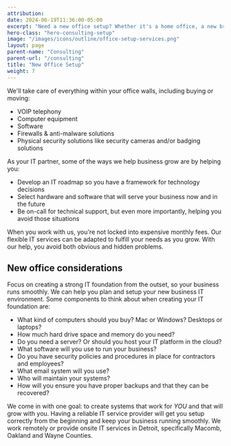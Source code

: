 ```yaml
---
attribution:
date: 2024-06-19T11:36:00-05:00
excerpt: "Need a new office setup? Whether it's a home office, a new branch, or a new business, we can help you setup your new office for success"
hero-class: "hero-consulting-setup"
image: "/images/icons/outline/office-setup-services.png"
layout: page
parent-name: "Consulting"
parent-url: "/consulting"
title: "New Office Setup"
weight: 7
---
```



We'll take care of everything within your office walls, including buying or moving:

- VOIP telephony
- Computer equipment
- Software
- Firewalls & anti-malware solutions
- Physical security solutions like security cameras and/or badging solutions

As your IT partner, some of the ways we help business grow are by helping you:

- Develop an IT roadmap so you have a framework for technology decisions
- Select hardware and software that will serve your business now and in the future
- Be on-call for technical support, but even more importantly, helping you avoid those situations

When you work with us, you're not locked into expensive monthly fees. Our flexible IT services can be adapted to fulfill your needs as you grow.  With our help, you avoid both obvious and hidden problems.

## New office considerations

Focus on creating a strong IT foundation from the outset, so your business runs smoothly. We can help you plan and setup your new business IT environment. Some components to think about when creating your IT foundation are:

- What kind of computers should you buy? Mac or Windows? Desktops or laptops?
- How much hard drive space and memory do you need?
- Do you need a server? Or should you host your IT platform in the cloud?
- What software will you use to run your business?
- Do you have security policies and procedures in place for contractors and employees?
- What email system will you use?
- Who will maintain your systems?
- How will you ensure you have proper backups and that they can be recovered?

We come in with one goal: to create systems that work for _YOU_ and that will grow with you. Having a reliable IT service provider will get you setup correctly from the beginning and keep your business running smoothly.  We work remotely or provide onsite IT services in Detroit, specifically Macomb, Oakland and Wayne Counties.

